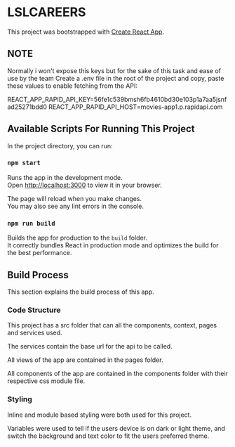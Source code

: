 # LSLCAREERS

This project was bootstrapped with [Create React App](https://github.com/facebook/create-react-app).

## NOTE 

Normally i won't expose this keys but for the sake of this task and ease of use by the team
Create a .env file in the root of the project and copy, paste these values to enable fetching from the API:

REACT_APP_RAPID_API_KEY=56fe1c539bmsh6fb4610bd30e103p1a7aa5jsnfad25271bdd0
REACT_APP_RAPID_API_HOST=movies-app1.p.rapidapi.com

## Available Scripts For Running This Project

In the project directory, you can run:

### `npm start`

Runs the app in the development mode.\
Open [http://localhost:3000](http://localhost:3000) to view it in your browser.

The page will reload when you make changes.\
You may also see any lint errors in the console.

### `npm run build`

Builds the app for production to the `build` folder.\
It correctly bundles React in production mode and optimizes the build for the best performance.

## Build Process

This section explains the build process of this app.

### Code Structure

This project has a src folder that can all the components, context, pages and services used.

The services contain the base url for the api to be called.

All views of the app are contained in the pages folder.

All components of the app are contained in the components folder with their respective css module file.


### Styling

Inline and module based styling were both used for this project.

Variables were used to tell if the users device is on dark or light theme, and switch the background and text color to fit the users preferred theme.
